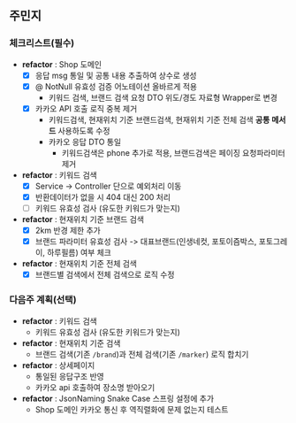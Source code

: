 ## 주민지

### 체크리스트(필수)
- **refactor** : Shop 도메인
   - [x]  응답 msg 통일 및 공통 내용 추출하여 상수로 생성
   - [x] @ NotNull 유효성 검증 어노테이션 올바르게 적용
       - 키워드 검색, 브랜드 검색 요청 DTO 위도/경도 자료형 Wrapper로 변경 
   - [x] 카카오 API 호출 로직 중복 제거
      - 키워드검색, 현재위치 기준 브랜드검색, 현재위치 기준 전체 검색 **공통 메서드** 사용하도록 수정
      - 카카오 응답 DTO 통일
        - 키워드검색은 phone 추가로 적용, 브랜드검색은 페이징 요청파라미터 제거
- **refactor** : 키워드 검색
   - [x] Service -> Controller 단으로 예외처리 이동
   - [x] 반환데이터가 없을 시 404 대신 200 처리
   - [ ] 키워드 유효성 검사 (유도한 키워드가 맞는지)
- **refactor** : 현재위치 기준 브랜드 검색
   - [x] 2km 반경 제한 추가
   - [x] 브랜드 파라미터 유효성 검사 -> 대표브랜드(인생네컷, 포토이즘박스, 포토그레이, 하루필름) 여부 체크
- **refactor** : 현재위치 기준 전체 검색
   - [x] 브랜드별 검색에서 전체 검색으로 로직 수정

### 다음주 계획(선택)
- **refactor** : 키워드 검색
   - 키워드 유효성 검사 (유도한 키워드가 맞는지)
- **refactor** : 현재위치 기준 검색
   - 브랜드 검색(기존 `/brand`)과 전체 검색(기존 `/marker`) 로직 합치기
 - **refactor** : 상세페이지
   - 통일된 응답구조 반영
   - 카카오 api 호출하여 장소명 받아오기
- **refactor** : JsonNaming Snake Case 스프링 설정에 추가 
    - Shop 도메인 카카오 통신 후 역직렬화에 문제 없는지 테스트
